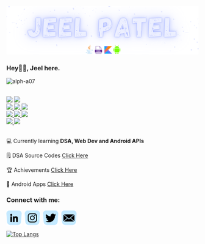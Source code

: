 ![Header](https://github.com/alph-a07/alph-a07/blob/main/static_header%20(5).png "Header")
<br>
<h3>Hey👋🏻, Jeel here.</h3>
<p align="left"> <img src="https://komarev.com/ghpvc/?username=alph-a07&label=PROFILE%20VIEWS%20&color=red&style=flat" alt="alph-a07" /> </p>
<br>
<span>
<a href="https://www.microsoft.com/en-in/windows/windows-11">
<img src="https://img.shields.io/badge/OS-Windows-0099ff?style=flat&logo=windows"></a>  
<a href="https://www.amazon.in/Dell-15-6-inch-i5-10300H-NVIDIA1650-D560253HIN9BE/dp/B08H9W26LF">
<img src="https://img.shields.io/badge/Device-Dell G3-0099ff?style=flat&logo=dell"></a> 
<br>  
<a href="https://www.jetbrains.com/idea/">
  <img src="https://img.shields.io/badge/Editor-Intellij-blueviolet?style=flat&logo=intellijidea"> </a> 
<a href="https://developer.android.com/studio">
  <img src="https://img.shields.io/badge/Editor-Android Studio-blueviolet?style=flat&logo=androidstudio"> </a>
<a href="https://code.visualstudio.com/">
  <img src="https://img.shields.io/badge/Editor-VS Code-blueviolet?style=flat&logo=visualstudiocode"> </a>
<br>
<a href="https://docs.oracle.com/javase/8/docs/">
  <img src="https://img.shields.io/badge/Code-Java-important?style=flat&logo=java"> </a>
<a href="https://kotlinlang.org/docs/home.html">
  <img src="https://img.shields.io/badge/Code-Kotlin-important?style=flat&logo=kotlin"> </a>
<a href="https://www.w3.org/XML/">
  <img src="https://img.shields.io/badge/Code-XML-important?style=flat&logo=xaml"> </a>
  <!---
<a href="https://developer.mozilla.org/en-US/docs/Web/HTML">
  <img src="https://img.shields.io/badge/Code-HTML-important?style=flat&logo=html5"> </a>
<a href="https://developer.mozilla.org/en-US/docs/Web/CSS">
  <img src="https://img.shields.io/badge/Code-CSS-important?style=flat&logo=css3"> </a>
<a href="https://developer.mozilla.org/en-US/docs/Web/JavaScript">
  <img src="https://img.shields.io/badge/Code-JavaScript-important?style=flat&logo=javascript"> </a> --->
<br>  
<a href="https://www.gnu.org/software/bash/">
  <img src="https://img.shields.io/badge/Shell-Bash-success?style=flat&logo=gnubash"> </a>
<a href="https://firebase.google.com">
  <img src="https://img.shields.io/badge/Tools-Firebase-ffff00?style=flat&logo=firebase"> </a>
</span>
<br>
<br> 

💻 Currently learning **DSA, Web Dev and Android APIs**

🗒️ DSA Source Codes [Click Here](https://github.com/alph-a07/JavaSourceCodes)

🏆 Achievements [Click Here](https://github.com/alph-a07/Achievements)

📲 Android Apps [Click Here](https://github.com/alph-a07/Android-App-Development)

<h3 align="left">Connect with me:</h3>
<p align="left">
<a href="https://linkedin.com/in/jeel-patel-787258216" target="blank"><img align="center" src="https://github.com/alph-a07/alph-a07/blob/main/linkedin.png" alt="Linkedin" width="40" /></a>
&nbsp;<a href="https://instagram.com/@atheist.23" target="blank"><img align="center" src="https://github.com/alph-a07/alph-a07/blob/main/instagram.png" alt="Instagram" width="40" /></a>
&nbsp;<a href="https://twitter.com/atheist_23" target="blank"><img align="center" src="https://github.com/alph-a07/alph-a07/blob/main/twitter.png" alt="Twitter" width="40" /></a>
&nbsp;<a href="https://mail.google.com/mail/?view=cm&fs=1&to=itsjeel01@gmail.com" target="blank"><img align="center" src="https://github.com/alph-a07/alph-a07/blob/main/mail.png" alt="Mail" width="40" /></a>
</p>

[![Top Langs](https://github-readme-stats.vercel.app/api/top-langs/?username=alph-a07&theme=midnight-purple&show_icons=true&count_private=true&border_color=000000&layout=compact)](https://github.com/anuraghazra/github-readme-stats)


